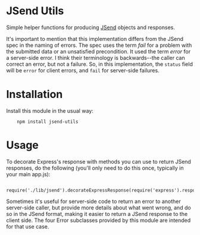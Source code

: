 JSend Utils
===========

Simple helper functions for producing [JSend](http://labs.omniti.com/labs/jsend) objects and responses. 

It's important to mention that this implementation differs from the JSend spec in the naming of errors.  The spec uses the term *fail* for a problem with the submitted data or an unsatisfied precondition.  It used the term *error* for a server-side error. I think their terminology is backwards--the caller can correct an error, but not a failure. So, in this implementation, the `status` field will be `error` for client errors, and `fail` for server-side failures. 

Installation
================================

Install this module in the usual way:

        npm install jsend-utils
        
Usage
================================

To decorate Express's response with methods you can use to return JSend responses, do the following (you'll only need
to do this once, typically in your main app.js):

        require('./lib/jsend').decorateExpressResponse(require('express').response);
        
Sometimes it's useful for server-side code to return an error to another server-side caller, but provide more details about what went wrong, and do so in the JSend format, making it easier to return a JSend response to the client side.  The four Error subclasses provided by this module are intended for that use case. 